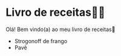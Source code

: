 # Livro de receitas:woman_cook:

Olá! Bem vindo(a) ao meu livro de receitas:wave:

- Strogonoff de frango
- Pavê

